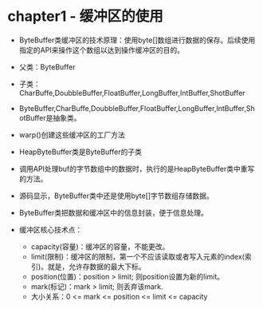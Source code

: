 # chapter1 - 缓冲区的使用
- ByteBuffer类缓冲区的技术原理：使用byte[]数组进行数据的保存。后续使用指定的API来操作这个数组以达到操作缓冲区的目的。
- 父类：ByteBuffer
- 子类：CharBuffe,DoubbleBuffer,FloatBuffer,LongBuffer,IntBuffer,ShotBuffer


- ByteBuffer,CharBuffe,DoubbleBuffer,FloatBuffer,LongBuffer,IntBuffer,ShotBuffer是抽象类。
- warp()创建这些缓冲区的工厂方法
- HeapByteBuffer类是ByteBuffer的子类
- 调用API处理buf的字节数组中的数据时，执行的是HeapByteBuffer类中重写的方法。
- 源码显示，ByteBuffer类中还是使用byte[]字节数组存储数据。
- ByteBuffer类把数据和缓冲区中的信息封装，便于信息处理。
- 缓冲区核心技术点：
	- capacity(容量)：缓冲区的容量，不能更改。
	- limit(限制)：缓冲区的限制，第一个不应该读取或者写入元素的index(索引)。就是，允许存数据的最大下标。
	- position(位置)：position > limit; 则position设置为新的limit。
	- mark(标记)：mark > limit; 则丢弃该mark.
	- 大小关系：0 <= mark <= position <= limit <= capacity

